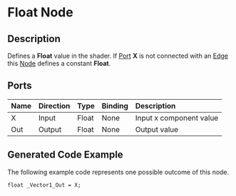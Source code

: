# Float Node

## Description

Defines a **Float** value in the shader. If [Port](Port.md) **X** is not connected with an [Edge](Edge.md) this [Node](Node.md) defines a constant **Float**.

## Ports

| Name        | Direction           | Type  | Binding | Description |
|:------------ |:-------------|:-----|:---|:---|
| X      | Input | Float    | None | Input x component value |
| Out | Output      |    Float    | None | Output value |

## Generated Code Example

The following example code represents one possible outcome of this node.

```
float _Vector1_Out = X;
```
